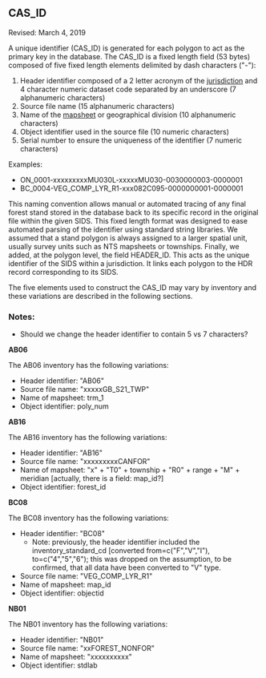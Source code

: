 ## CAS_ID

Revised: March 4, 2019

A unique identifier (CAS_ID) is generated for each polygon to act as the primary key in the database. The CAS_ID is a fixed length field (53 bytes) composed of five fixed length elements delimited by dash characters ("-"):

  1. Header identifier composed of a 2 letter acronym of the [jurisdiction](jurisdiction.md) and 4 character numeric dataset code separated by an underscore (7 alphanumeric characters)
  2. Source file name (15 alphanumeric characters)
  3. Name of the [mapsheet](map_sheet_id.md) or geographical division (10 alphanumeric characters)
  4. Object identifier used in the source file (10 numeric characters)
  5. Serial number to ensure the uniqueness of the identifier (7 numeric characters)

Examples:
  - ON_0001-xxxxxxxxxMU030L-xxxxxMU030-0030000003-0000001
  - BC_0004-VEG_COMP_LYR_R1-xxx082C095-0000000001-0000001

This naming convention allows manual or automated tracing of any final forest stand stored in the database back to its specific record in the original file within the given SIDS. This fixed length format was designed to ease automated parsing of the identifier using standard string libraries. We assumed that a stand polygon is always assigned to a larger spatial unit, usually survey units such as NTS mapsheets or townships. Finally, we added, at the polygon level, the field HEADER_ID. This acts as the unique identifier of the SIDS within a jurisdiction. It links each polygon to the HDR record corresponding to its SIDS.

The five elements used to construct the CAS_ID may vary by inventory and these variations are described in the following sections.

### Notes:

  * Should we change the header identifier to contain 5 vs 7 characters?

**AB06**

The AB06 inventory has the following variations:

  * Header identifier: "AB06"
  * Source file name: "xxxxxGB_S21_TWP"
  * Name of mapsheet: trm_1
  * Object identifier: poly_num

**AB16**

The AB16 inventory has the following variations:

  * Header identifier: "AB16"
  * Source file name: "xxxxxxxxxCANFOR"
  * Name of mapsheet: "x" + "T0" + township + "R0" + range + "M" + meridian [actually, there is a field: map_id?]
  * Object identifier: forest_id

**BC08**

The BC08 inventory has the following variations:

  * Header identifier: "BC08"
    - Note: previously, the header identifier included the inventory_standard_cd [converted from=c("F","V","I"), to=c("4","5","6"); this was dropped on the assumption, to be confirmed, that all data have been converted to "V" type.
  * Source file name: "VEG_COMP_LYR_R1"
  * Name of mapsheet: map_id
  * Object identifier: objectid

**NB01**

The NB01 inventory has the following variations:

  * Header identifier: "NB01"
  * Source file name: "xxFOREST_NONFOR"
  * Name of mapsheet: "xxxxxxxxxx"
  * Object identifier: stdlab
